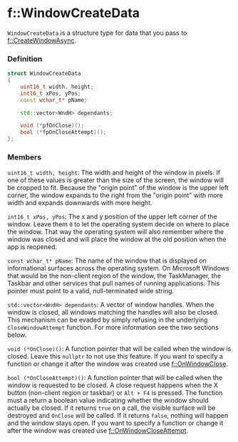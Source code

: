 # f::WindowCreateData
`WindowCreateData` is a structure type for data that you pass to [f::CreateWindowAsync](CreateWindowAsync_function).

### Definition
```C++
struct WindowCreateData
{
    uint16_t width, height;
    int16_t xPos, yPos;
    const wchar_t* pName;

    std::vector<WndH> dependants;

    void (*pfOnClose)();
    bool (*fpOnCloseAttempt)();
};
```

### Members
`uint16_t width, height`:
The width and height of the window in pixels. If one of these values is greater than the size of the screen, the window 
will be cropped to fit. Because the "origin point" of the window is the upper left corner, the window expands to the 
right from the "origin point" with more width and expands downwards with more height.

`int16_t xPos, yPos`:
The x and y position of the upper left corner of the window. Leave them `0` to let the operating system decide on where 
to place the window. That way the operating system will also remember where the window was closed and will place the 
window at the old position when the app is reopened.

`const wchar_t* pName`:
The name of the window that is displayed on informational surfaces across the operating system. On Microsoft Windows 
that would be the non-client region of the window, the TaskManager, the Taskbar and other services that pull names of 
running applications. This pointer must point to a valid, null-terminated wide string.

`std::vector<WndH> dependants`:
A vector of window handles. When the window is closed, all windows matching the handles will also be closed. This 
mechanism can be evaded by simply refusing in the underlying `CloseWindowAttempt` function. For more information see the
two sections below.

`void (*OnClose)()`:
A function pointer that will be called when the window is closed. Leave this `nullptr` to not use this feature. If you 
want to specify a function or change it after the window was created use [f::OnWindowClose](OnWindowClose_function).

`bool (*OnCloseAttempt)()`:
A function pointer that will be called when the window is requested to be closed. A close request happens when the X 
button (non-client region or taskbar) or `Alt + F4` is pressed. The function must a return a boolean value indicating 
whether the window should actually be closed. If it returns `true` on a call, the visible surface will be destroyed and 
`OnClose` will be called. If it returns `false`, nothing will happen and the window stays open. If you want to specify a
function or change it after the window was created use [f::OnWindowCloseAttempt](OnWindowCloseAttempt_function).
